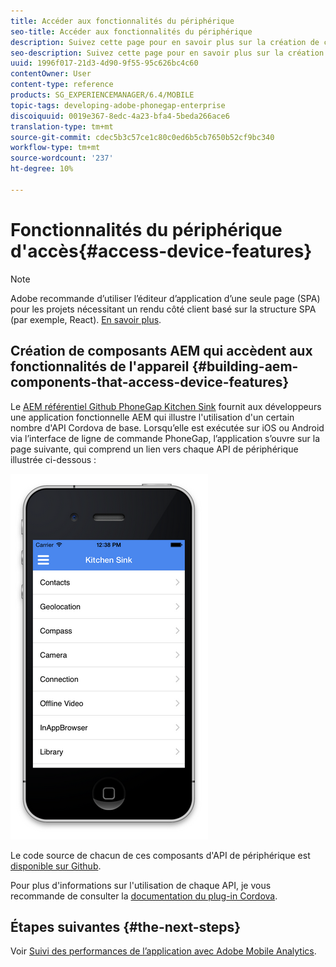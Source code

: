 ```yaml
---
title: Accéder aux fonctionnalités du périphérique
seo-title: Accéder aux fonctionnalités du périphérique
description: Suivez cette page pour en savoir plus sur la création de composants AEM qui accèdent aux fonctionnalités des périphériques. Le référentiel AEM PhoneGap Kitchen Sink Github fournit aux développeurs une application AEM fonctionnelle qui illustre l'utilisation d'un certain nombre d'API Cordova de base.
seo-description: Suivez cette page pour en savoir plus sur la création de composants AEM qui accèdent aux fonctionnalités des périphériques. Le référentiel AEM PhoneGap Kitchen Sink Github fournit aux développeurs une application AEM fonctionnelle qui illustre l'utilisation d'un certain nombre d'API Cordova de base.
uuid: 1996f017-21d3-4d90-9f55-95c626bc4c60
contentOwner: User
content-type: reference
products: SG_EXPERIENCEMANAGER/6.4/MOBILE
topic-tags: developing-adobe-phonegap-enterprise
discoiquuid: 0019e367-8edc-4a23-bfa4-5beda266ace6
translation-type: tm+mt
source-git-commit: cdec5b3c57ce1c80c0ed6b5cb7650b52cf9bc340
workflow-type: tm+mt
source-wordcount: '237'
ht-degree: 10%

---
```



# Fonctionnalités du périphérique d&#39;accès{#access-device-features}

>[!NOTE]
>
>Adobe recommande d’utiliser l’éditeur d’application d’une seule page (SPA) pour les projets nécessitant un rendu côté client basé sur la structure SPA (par exemple, React). [En savoir plus](/help/sites-developing/spa-overview.md).

## Création de composants AEM qui accèdent aux fonctionnalités de l&#39;appareil {#building-aem-components-that-access-device-features}

Le [AEM référentiel Github PhoneGap Kitchen Sink](https://github.com/blefebvre/aem-phonegap-kitchen-sink) fournit aux développeurs une application fonctionnelle AEM qui illustre l&#39;utilisation d&#39;un certain nombre d&#39;API Cordova de base. Lorsqu’elle est exécutée sur iOS ou Android via l’interface de ligne de commande PhoneGap, l’application s’ouvre sur la page suivante, qui comprend un lien vers chaque API de périphérique illustrée ci-dessous :

![chlimage_1-107](assets/chlimage_1-107.png)

Le code source de chacun de ces composants d&#39;API de périphérique est [disponible sur Github](https://github.com/blefebvre/aem-phonegap-kitchen-sink/tree/master/content/src/main/content/jcr_root/apps/brucelefebvre/kitchen-sink/components).

Pour plus d&#39;informations sur l&#39;utilisation de chaque API, je vous recommande de consulter la [documentation du plug-in Cordova](https://docs.phonegap.com/en/4.0.0/cordova_plugins_pluginapis.md.html).

## Étapes suivantes {#the-next-steps}

Voir [Suivi des performances de l’application avec Adobe Mobile Analytics](/help/mobile/phonegap-intro-to-app-analytics.md).
